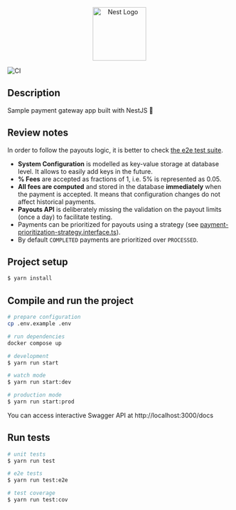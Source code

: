 <p align="center">
  <a href="http://nestjs.com/" target="blank"><img src="https://nestjs.com/img/logo-small.svg" width="120" alt="Nest Logo" /></a>
</p>

![CI](https://github.com/shapiy/payments/actions/workflows/ci.yaml/badge.svg)

## Description

Sample payment gateway app built with NestJS 💸

## Review notes

In order to follow the payouts logic, it is better to check [the e2e test suite](test/app.e2e-spec.ts).

- **System Configuration** is modelled as key-value storage at database level. It allows to easily add keys in the future.
- **% Fees** are accepted as fractions of 1, i.e. 5% is represented as 0.05. 
- **All fees are computed** and stored in the database **immediately** when the payment is accepted. It means that configuration
  changes do not affect historical payments.
- **Payouts API** is deliberately missing the validation on the payout limits (once a day) to facilitate testing.
- Payments can be prioritized for payouts using a strategy (see [payment-prioritization-strategy.interface.ts](src/payout/strategies/payment-prioritization-strategy.interface.ts)).
- By default `COMPLETED` payments are prioritized over `PROCESSED`.

## Project setup

```bash
$ yarn install
```

## Compile and run the project

```bash
# prepare configuration
cp .env.example .env

# run dependencies
docker compose up

# development
$ yarn run start

# watch mode
$ yarn run start:dev

# production mode
$ yarn run start:prod
```

You can access interactive Swagger API at http://localhost:3000/docs

## Run tests

```bash
# unit tests
$ yarn run test

# e2e tests
$ yarn run test:e2e

# test coverage
$ yarn run test:cov
```
